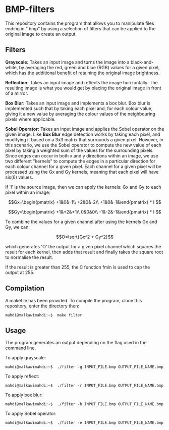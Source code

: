 # BMP-filters

This repository contains the program that allows you to manipulate files ending in ".bmp" by using a selection of filters that can be applied to the original image to create an output.

## Filters

**Grayscale:** Takes an input image and turns the image into a black-and-white, by averaging the red, green and blue (RGB) values for a given pixel, which has the additional benefit of retaining the original image brightness.

**Reflection:** Takes an input image and reflects the image horizontally. The resulting image is what you would get by placing the original image in front of a mirror.

**Box Blur:** Takes an input image and implements a box blur. Box blur is implemented such that by taking each pixel and, for each colour value, giving it a new value by averaging the colour values of the neighbouring pixels where applicable.

**Sobel Operator:** Takes an input image and applies the Sobel operator on the given image. Like **Box Blur** edge detection works by taking each pixel, and modifying it based on a 3x3 matrix that surrounds a given pixel. However, in this scenario, we use the Sobel operator to compute the new value of each pixel by taking a weighted sum of the values for the surrounding pixels. Since edges can occur in both x and y directions within an image, we use two different "kernels" to compute the edges in a particular direction for each colour channel for a given pixel. Each channel for a given pixel will be processed using the Gx and Gy kernels, meaning that each pixel will have six(6) values. 

If 'I' is the source image, then we can apply the kernels: Gx and Gy to each pixel within an image: 

$$Gx=\begin{pmatrix}
+1&0&-1\\
+2&0&-2\\
+1&0&-1&\end{pmatrix} * I $$

$$Gy=\begin{pmatrix}
+1&+2&+1\\
 0&0&0\\
-1&-2&-1&\end{pmatrix} * I $$

To combine the values for a given channel after using the kernels Gx and Gy, we can: 

$$O=\sqrt{Gx^2 + Gy^2}$$

which generates 'O' the output for a given pixel channel which squares the result for each kernel, then adds that result and finally takes the square root to normalise the result. 

If the result is greater than 255, the C function fmin is used to cap the output at 255.

## Compilation

A makefile has been provided. To compile the program, clone this repository, enter the directory then:
```console
mahdi@malkawimahdi:~$  make filter
```

## Usage

The program generates an output depending on the flag used in the command line.

To apply grayscale:
```console
mahdi@malkawimahdi:~$  ./filter -g INPUT_FILE.bmp OUTPUT_FILE_NAME.bmp
```


To apply reflect:
```console
mahdi@malkawimahdi:~$  ./filter -r INPUT_FILE.bmp OUTPUT_FILE_NAME.bmp
```

To apply box blur:
```console
mahdi@malkawimahdi:~$  ./filter -b INPUT_FILE.bmp OUTPUT_FILE_NAME.bmp
```

To apply Sobel operator:
```console
mahdi@malkawimahdi:~$  ./filter -e INPUT_FILE.bmp OUTPUT_FILE_NAME.bmp
```
